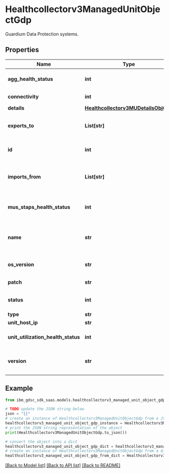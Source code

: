 # Healthcollectorv3ManagedUnitObjectGdp

Guardium Data Protection systems.

## Properties

Name | Type | Description | Notes
------------ | ------------- | ------------- | -------------
**agg_health_status** | **int** | Aggregation health status. | [optional] 
**connectivity** | **int** | Connectivity status. | [optional] 
**details** | [**Healthcollectorv3MUDetailsObjGdp**](Healthcollectorv3MUDetailsObjGdp.md) |  | [optional] 
**exports_to** | **List[str]** | Aggregator the collector exports data to. | [optional] 
**id** | **int** | Id of the managed unit. | [optional] 
**imports_from** | **List[str]** | Collectors the aggregator imports data from. | [optional] 
**mus_staps_health_status** | **int** | Overall status of S-TAPs for the system. | [optional] 
**name** | **str** | Name of the Guardium Data Protection system. | [optional] 
**os_version** | **str** | Operating system version. | [optional] 
**patch** | **str** | Patch number. | [optional] 
**status** | **int** | Overall system status. | [optional] 
**type** | **str** | Unit type. | [optional] 
**unit_host_ip** | **str** | IP address. | [optional] 
**unit_utilization_health_status** | **int** | Unit utilization status. | [optional] 
**version** | **str** | Guardium Data Protection version. | [optional] 

## Example

```python
from ibm_gdsc_sdk_saas.models.healthcollectorv3_managed_unit_object_gdp import Healthcollectorv3ManagedUnitObjectGdp

# TODO update the JSON string below
json = "{}"
# create an instance of Healthcollectorv3ManagedUnitObjectGdp from a JSON string
healthcollectorv3_managed_unit_object_gdp_instance = Healthcollectorv3ManagedUnitObjectGdp.from_json(json)
# print the JSON string representation of the object
print(Healthcollectorv3ManagedUnitObjectGdp.to_json())

# convert the object into a dict
healthcollectorv3_managed_unit_object_gdp_dict = healthcollectorv3_managed_unit_object_gdp_instance.to_dict()
# create an instance of Healthcollectorv3ManagedUnitObjectGdp from a dict
healthcollectorv3_managed_unit_object_gdp_from_dict = Healthcollectorv3ManagedUnitObjectGdp.from_dict(healthcollectorv3_managed_unit_object_gdp_dict)
```
[[Back to Model list]](../README.md#documentation-for-models) [[Back to API list]](../README.md#documentation-for-api-endpoints) [[Back to README]](../README.md)


